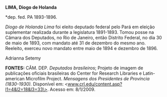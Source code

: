 **LIMA, Diogo de Holanda**

\*dep. fed. PA 1893-1896.

*Diogo de Holanda Lima* foi eleito deputado federal pelo Pará em eleição
suplementar realizada durante a legislatura 1891-1893. Tomou posse na
Câmara dos Deputados, no Rio de Janeiro, então Distrito Federal, no dia
30 de maio de 1893, com mandato até 31 de dezembro do mesmo ano.
Reeleito, exerceu novo mandato entre maio de 1894 e dezembro de 1896.

Adrianna Setemy

**FONTES:** CÂM. DEP. *Deputados brasileiros*; Projeto de imagem de
publicações oficiais brasileiras do Center for Research Libraries e
Latin-american Microfilm Project. *Mensagens dos Presidentes de
Província (1830-1930).* Disponível em:
\<www.crl.edu/content.asp?l1=4&l2=18&l3=33\>. Acesso em: 8/1/2009.
